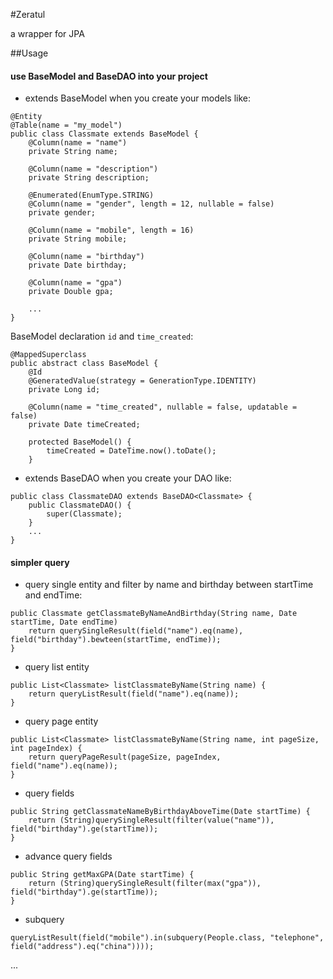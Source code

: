 #Zeratul

a wrapper for JPA

##Usage

#### use BaseModel and BaseDAO into your project
* extends BaseModel when you create your models like:

```
@Entity
@Table(name = "my_model")
public class Classmate extends BaseModel {
    @Column(name = "name")
    private String name;
    
    @Column(name = "description")
    private String description;
    
    @Enumerated(EnumType.STRING)
    @Column(name = "gender", length = 12, nullable = false)
    private gender;
    
    @Column(name = "mobile", length = 16)
    private String mobile;
    
    @Column(name = "birthday")
    private Date birthday;
    
    @Column(name = "gpa")
    private Double gpa;
    
    ...
}
```
BaseModel declaration `id` and `time_created`:

```
@MappedSuperclass
public abstract class BaseModel {
    @Id
    @GeneratedValue(strategy = GenerationType.IDENTITY)
    private Long id;

    @Column(name = "time_created", nullable = false, updatable = false)
    private Date timeCreated;

    protected BaseModel() {
        timeCreated = DateTime.now().toDate();
    }
```
* extends BaseDAO when you create your DAO like:

```
public class ClassmateDAO extends BaseDAO<Classmate> {
    public ClassmateDAO() {
        super(Classmate);
    }
    ...
}
``` 

#### simpler query
* query single entity and filter by name and birthday between startTime and endTime:

```
public Classmate getClassmateByNameAndBirthday(String name, Date startTime, Date endTime)
    return querySingleResult(field("name").eq(name), field("birthday").bewteen(startTime, endTime));
}
```
* query list entity

```
public List<Classmate> listClassmateByName(String name) {
    return queryListResult(field("name").eq(name));
}
```
* query page entity

```
public List<Classmate> listClassmateByName(String name, int pageSize, int pageIndex) {
    return queryPageResult(pageSize, pageIndex, field("name").eq(name));
}
```
* query fields

```
public String getClassmateNameByBirthdayAboveTime(Date startTime) {
    return (String)querySingleResult(filter(value("name")), field("birthday").ge(startTime));
}
```
* advance query fields

```
public String getMaxGPA(Date startTime) {
    return (String)querySingleResult(filter(max("gpa")), field("birthday").ge(startTime));
}
```
* subquery 

```
queryListResult(field("mobile").in(subquery(People.class, "telephone", field("address").eq("china"))));
```

...